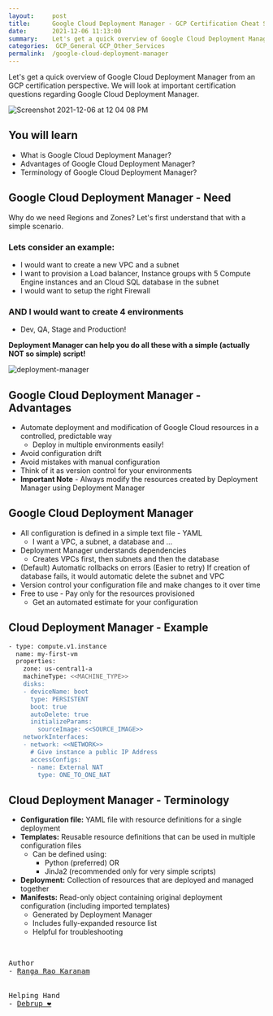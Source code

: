 ```yaml
---
layout:     post
title:      Google Cloud Deployment Manager - GCP Certification Cheat Sheet
date:       2021-12-06 11:13:00
summary:    Let's get a quick overview of Google Cloud Deployment Manager from an GCP certification perspective. We will look at important certification questions regarding Google Cloud Deployment Manager.
categories:  GCP_General GCP_Other_Services
permalink:  /google-cloud-deployment-manager
---
```


Let's get a quick overview of Google Cloud Deployment Manager from an GCP certification perspective. We will look at important certification questions regarding Google Cloud Deployment Manager.

![Screenshot 2021-12-06 at 12 04 08 PM](https://user-images.githubusercontent.com/57451228/144798844-0e627368-2f52-4ed5-a71c-04e554282603.png)


## You will learn
- What is Google Cloud Deployment Manager?
- Advantages of Google Cloud Deployment Manager?
- Terminology of Google Cloud Deployment Manager?

## Google Cloud Deployment Manager - Need

Why do we need Regions and Zones?
Let's first understand that with a simple scenario.

### Lets consider an example:
- I would want to create a new VPC and a subnet
- I want to provision a Load balancer, Instance groups with 5 Compute Engine instances and an Cloud SQL database in the subnet
- I would want to setup the right Firewall

### AND I would want to create 4 environments
- Dev, QA, Stage and Production!

**Deployment Manager can help you do all these with a simple (actually NOT so simple) script!**

![deployment-manager](https://user-images.githubusercontent.com/57451228/144797309-997c2ae7-8f89-40ae-9818-a78702b4dffc.png)

## Google Cloud Deployment Manager - Advantages

- Automate deployment and modification of Google Cloud resources in a controlled, predictable way
   - Deploy in multiple environments easily!
- Avoid configuration drift
- Avoid mistakes with manual configuration
- Think of it as version control for your environments
- **Important Note** - Always modify the resources created by Deployment Manager using Deployment Manager

## Google Cloud Deployment Manager

- All configuration is defined in a simple text file - YAML
   - I want a VPC, a subnet, a database and ...
- Deployment Manager understands dependencies
   - Creates VPCs first, then subnets and then the database
- (Default) Automatic rollbacks on errors (Easier to retry)
If creation of database fails, it would automatic delete the subnet and VPC
- Version control your configuration file and make changes to it over time
- Free to use - Pay only for the resources provisioned
   - Get an automated estimate for your configuration

## Cloud Deployment Manager - Example

```sh
- type: compute.v1.instance
  name: my-first-vm
  properties:
    zone: us-central1-a
    machineType: <<MACHINE_TYPE>>
    disks:
    - deviceName: boot
      type: PERSISTENT
      boot: true
      autoDelete: true
      initializeParams:
        sourceImage: <<SOURCE_IMAGE>>
    networkInterfaces:
    - network: <<NETWORK>>
      # Give instance a public IP Address
      accessConfigs:
      - name: External NAT
        type: ONE_TO_ONE_NAT
```

## Cloud Deployment Manager - Terminology
- **Configuration file:** YAML file with resource definitions for a single deployment
- **Templates:** Reusable resource definitions that can be used in multiple configuration files
   - Can be defined using:
       - Python (preferred) OR
       - JinJa2 (recommended only for very simple scripts)
- **Deployment:** Collection of resources that are deployed and managed together
- **Manifests:** Read-only object containing original deployment configuration (including imported templates)
  - Generated by Deployment Manager
  - Includes fully-expanded resource list
  - Helpful for troubleshooting


<BR/>


<pre>
Author
- <a href="https://www.linkedin.com/in/rangakaranam/">Ranga Rao Karanam</a>
<br/>
Helping Hand
- <a href="https://www.linkedin.com/in/debrup-365/">Debrup ❤️</a>
</pre>
